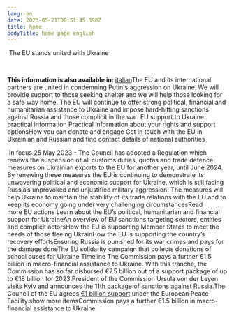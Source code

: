 ```yaml
---
lang: en
date: 2023-05-21T08:51:45.390Z
title: home
bodyTitle: home page english
---
```

<ecl-banner theme="ec" size="m" style-class="" variant="text-box" image="https://eu-solidarity-ukraine.ec.europa.eu/sites/default/files/2022-07/EU%20Solidarity%402x.png" external="" banner-title="EU Solidarity with Ukraine" centered="true" cta-link="/example.html" cta-label="" full-width="true" credit="">&nbsp;The EU stands united with Ukraine</ecl-banner><p><ecl-spacing breakpoint="" direction="t" value="m" outer="true" inner="">&nbsp;</ecl-spacing></p><p><strong>This information is also available in: </strong><a href="/it/home">italian</a><ecl-text tag="p" theme="ec" size="m">The EU and its international partners are united in condemning Putin's aggression on Ukraine. We will provide support to those seeking shelter and we will help those looking for a safe way home. The EU will continue to offer strong political, financial and humanitarian assistance to Ukraine and impose hard-hitting sanctions against Russia and those complicit in the war.</ecl-text><ecl-spacing breakpoint="" direction="b" value="m" outer="true" inner="">&nbsp;</ecl-spacing><ecl-text tag="h2" theme="ec" is-bold="true" level="2" size="" slot="">EU support to Ukraine: practical information</ecl-text><ecl-spacing breakpoint="" direction="b" value="m" outer="true" inner="false">&nbsp;</ecl-spacing><ecl-grid row="true"><ecl-grid columns="6" breakpoint="l" row="false" container="false"><ecl-card theme="ec" image-alt="Image alternative" image="https://eu-solidarity-ukraine.ec.europa.eu//sites/default/files/styles/oe_theme_ratio_3_2_medium/public/2022-08/Medium%20EN2.png?itok=F85lkyaI"><ecl-content-block theme="ec" style-class="" has-description="false" has-title="true" has-labels="false" has-links="false" has-lists="false" meta-primary="" meta-secondary=""><ecl-link theme="ec" slot="title" style-class="" variant="standalone" path="/en/information-for-people-fleeing-the-war-in-ukraine/" title-attr="Title attribute" external="false">Practical information about your rights and support options</ecl-link></ecl-content-block></ecl-card></ecl-grid><ecl-grid columns="6" breakpoint="l" row="false" container="false"><ecl-card theme="ec" image-alt="Image alternative" image="https://eu-solidarity-ukraine.ec.europa.eu//sites/default/files/styles/oe_theme_ratio_3_2_medium/public/2022-11/EU_Helping%20Ukrainians_EN.png?itok=6gBoMQOX"><ecl-content-block theme="ec" style-class="" has-description="true" has-title="true" has-labels="false" has-links="false" has-lists="false" meta-secondary=""><ecl-link theme="ec" slot="title" style-class="" variant="standalone" path="https://eu-solidarity-ukraine.ec.europa.eu/helping-ukrainians-how-you-can-donate-and-engage_en" title-attr="Title attribute" external="false">How you can donate and engage</ecl-link></ecl-content-block></ecl-card></ecl-grid></ecl-grid><ecl-spacing direction="b" value="m" outer="">&nbsp;</ecl-spacing><ecl-banner theme="ec" size="m" style-class="" variant="text-box" image="https://eu-solidarity-ukraine.ec.europa.eu/sites/default/files/2022-09/Contact%20the%20EU_banner_2.png" external="" banner-title="Contacts and travel information" centered="true" cta-link="https://eu-solidarity-ukraine.ec.europa.eu/information-people-fleeing-war-ukraine/contacts-and-travel-information-eu-country_en" cta-label="Find out more" full-width="false" credit="© Copyright or credit">Get in touch with the EU in Ukrainian and Russian and find contact details of national authorities</ecl-banner></p><p><ecl-spacing breakpoint="" direction="b" value="m" outer="true" inner="false">&nbsp;</ecl-spacing><ecl-text tag="h2" theme="ec" is-bold="true" level="2" size="" slot="">In focus</ecl-text><ecl-spacing breakpoint="" direction="b" value="m" outer="true" inner="false">&nbsp;</ecl-spacing><ecl-featured-item style-class="" variant="extended" image="https://eu-solidarity-ukraine.ec.europa.eu/sites/default/files/styles/oe_theme_medium_no_crop/public/media_avportal_thumbnails/7IPqldCUIveBqVNMuypv6Hbb_kWsaKaih9ogH488GPY.jpg?itok=_Vvmue2l" id="" item-title=" EU renews temporary trade liberalisation with Ukraine" position="left">25 May 2023 - The Council has adopted a Regulation which renews the suspension of all customs duties, quotas and trade defence measures on Ukrainian exports to the EU for another year, until June 2024. By renewing these measures the EU is continuing to demonstrate its unwavering political and economic support for Ukraine, which is still facing Russia’s unprovoked and unjustified military aggression. The measures will help Ukraine to maintain the stability of its trade relations with the EU and to keep its economy going under very challenging circumstances<ecl-button theme="ec" style-class="" variant="call">Read more</ecl-button></ecl-featured-item><ecl-spacing breakpoint="" direction="b" value="m" outer="true" inner="false">&nbsp;</ecl-spacing><ecl-text tag="h2" theme="ec" is-bold="true" level="2" size="" slot="">EU actions</ecl-text><ecl-grid columns="" breakpoint="l" row="true" container=""><ecl-grid columns="6" breakpoint="l" row="false" container="false"><ecl-list-illustration theme="ec" style-class="" variant="image" id="" zebra="" column="1">&nbsp;</ecl-list-illustration><ecl-list-illustration-item theme="ec" style-class="" icon="" image-alt="Alternative text" image="https://eu-solidarity-ukraine.ec.europa.eu/sites/default/files/styles/oe_theme_ratio_3_2_medium/public/2022-09/EU%20assistance%20to%20Ukraine.jpg?itok=g8n-HC97" item-title="EU assistance to Ukraine" item-link="en/eu-assistance-to-ukraine" square-image="false">Learn about the EU’s political, humanitarian and financial support for Ukraine</ecl-list-illustration-item><ecl-list-illustration-item theme="ec" style-class="" icon="" image-alt="Alternative text" image="https://eu-solidarity-ukraine.ec.europa.eu/sites/default/files/styles/oe_theme_ratio_3_2_medium/public/2022-09/council%20meeting_sanctions.png?itok=SJhPZs_i" item-title="EU sanctions against Russia" square-image="false">An overview of EU sanctions targeting sectors, entities and complicit actors</ecl-list-illustration-item><ecl-list-illustration-item theme="ec" style-class="" icon="" image-alt="Alternative text" image="https://eu-solidarity-ukraine.ec.europa.eu/sites/default/files/styles/oe_theme_ratio_3_2_medium/public/2022-09/EU%20countries%20helping.jpg?itok=jnlWD4YG" item-title="EU countries welcoming those fleeing Ukraine" square-image="false">How the EU is supporting Member States to meet the needs of those fleeing Ukrain</ecl-list-illustration-item></ecl-grid><ecl-grid columns="6"><ecl-list-illustration-item theme="ec" style-class="" icon="" image-alt="Alternative text" image="https://eu-solidarity-ukraine.ec.europa.eu/sites/default/files/styles/oe_theme_ratio_3_2_medium/public/2022-10/reconstruction%20of%20Ukraine%20Kyiv.jpg?itok=1MfmWvac" item-title="Reconstruction of Ukraine" square-image="false">How the EU is supporting the country’s recovery efforts</ecl-list-illustration-item><ecl-list-illustration-item theme="ec" style-class="" icon="" image-alt="Alternative text" image="https://eu-solidarity-ukraine.ec.europa.eu/sites/default/files/styles/oe_theme_ratio_3_2_medium/public/2023-03/holding%20russia%20accountable%20-%20cropped.png?itok=FbTOk0Gr" item-title="Holding Russia accountable" square-image="false">Ensuring Russia is punished for its war crimes and pays for the damage done</ecl-list-illustration-item><ecl-list-illustration-item theme="ec" style-class="" icon="" image-alt="Alternative text" image="https://eu-solidarity-ukraine.ec.europa.eu/sites/default/files/styles/oe_theme_ratio_3_2_medium/avportal/P-059669/00-11.jpg?itok=fz9Nigjm" item-title="School buses for Ukraine" square-image="false">The EU solidarity campaign that collects donations of school buses for Ukraine</ecl-list-illustration-item></ecl-grid></ecl-grid>&nbsp;<ecl-text tag="h2" theme="ec" is-bold="true" level="2" size="" slot="">Timeline</ecl-text><ecl-spacing breakpoint="" direction="b" value="m" outer="true" inner="false">&nbsp;</ecl-spacing><ecl-timeline theme="ec" style-class="" ecl-script="true"><ecl-timeline-item theme="ec" style-class="" label="23 May 2023" item-id="1">The Commission pays a further €1.5 billion in macro-financial assistance to Ukraine. With this tranche, the Commission has so far disbursed €7.5 billion out of a support package of up to €18 billion for 2023.</ecl-timeline-item><ecl-timeline-item theme="ec" style-class="" label="9 May 2023" item-id="1">President of the Commission Ursula von der Leyen visits Kyiv and announces the <a href="https://ec.europa.eu/commission/presscorner/detail/en/statement_23_2661">11th package</a> of sanctions against Russia.</ecl-timeline-item><ecl-timeline-item theme="ec" style-class="" label="5 May 2023" item-id="3">The Council of the EU agrees <a href="https://www.consilium.europa.eu/en/press/press-releases/2023/05/05/eu-joint-procurement-of-ammunition-and-missiles-for-ukraine-council-agrees-1-billion-support-under-the-european-peace-facility/">€1 billion support</a> under the European Peace Facility.</ecl-timeline-item><ecl-timeline-item theme="ec" style-class="" type="toggle" label="" item-id="">show more items</ecl-timeline-item><ecl-timeline-item theme="ec" style-class="" type="" label="25 April 2023" item-id="">Commission pays a further €1.5 billion in macro-financial assistance to Ukraine</ecl-timeline-item></ecl-timeline><ecl-spacing breakpoint="" direction="b" value="l" outer="true" inner="">&nbsp;</ecl-spacing></p><p>&nbsp;</p>